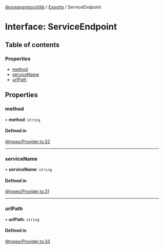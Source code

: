 [@oceanprotocol/lib](../README.md) / [Exports](../modules.md) / ServiceEndpoint

# Interface: ServiceEndpoint

## Table of contents

### Properties

- [method](ServiceEndpoint.md#method)
- [serviceName](ServiceEndpoint.md#servicename)
- [urlPath](ServiceEndpoint.md#urlpath)

## Properties

### method

• **method**: `string`

#### Defined in

[@types/Provider.ts:32](https://github.com/oceanprotocol/ocean.js/blob/c99bc5c6/src/@types/Provider.ts#L32)

___

### serviceName

• **serviceName**: `string`

#### Defined in

[@types/Provider.ts:31](https://github.com/oceanprotocol/ocean.js/blob/c99bc5c6/src/@types/Provider.ts#L31)

___

### urlPath

• **urlPath**: `string`

#### Defined in

[@types/Provider.ts:33](https://github.com/oceanprotocol/ocean.js/blob/c99bc5c6/src/@types/Provider.ts#L33)
